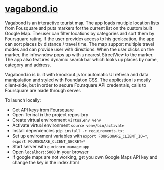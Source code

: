 # [vagabond.io](https://vagabond-io.herokuapp.com/)
Vagabond is an interactive tourist map. The app loads multiple location lists from Fousquare and puts markers for the current list on the custom built Google Map. The user can filter locations by categories and sort them by Foursquare rating. If the user provides access to his geolocation, the app can sort places by distance / travel time. The map support multiple travel modes and can provide user with directions. When the user clicks on the marker, the infowindow pops up with a nearest StreetView to the marker. The app also features dynamic search bar which looks up places by name, category and address.

Vagabond.io is built with knockout.js for automatic UI refresh and data manipulation and styled with Foundation CSS. The application is mostly client-side, but in order to secure Foursquare API credentials, calls to Foursquare are made through server.  

To launch locally:
- Get API keys from [Foursquare](https://developer.foursquare.com)
- Open Terinal in the project repository
- Create virtual environment `virtualenv venv`
- Activate virtual environment `source venv/bin/activate`
- Install dependencies `pip install -r requirements.txt`
- Set up environment variables with `export FOURSQUARE_CLIENT_ID=*`, `export FOURSQUARE_CLIENT_SECRET=*`
- Start server with `gunicorn manage:app`
- Open `localhost:5000` in your browser
- If google maps are not working, get you own Google Maps API key and change the key in the index.html